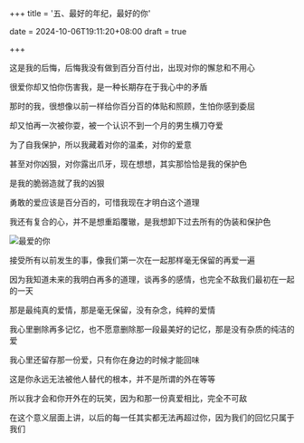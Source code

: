 +++
title = '五、最好的年纪，最好的你'

date = 2024-10-06T19:11:20+08:00
draft = true



+++

这是我的后悔，后悔我没有做到百分百付出，出现对你的懈怠和不用心

很爱你却又怕你伤害我，是一种长期存在于我心中的矛盾

那时的我，很想像以前一样给你百分百的体贴和照顾，生怕你感到委屈

却又怕再一次被你耍，被一个认识不到一个月的男生横刀夺爱

为了自我保护，所以我藏着对你的温柔，对你的爱意

甚至对你凶狠，对你露出爪牙，现在想想，其实那恰恰是我的保护色

是我的脆弱造就了我的凶狠

勇敢的爱应该是百分百的，可惜我现在才明白这个道理

我还有复合的心，并不是想重蹈覆辙，是我想卸下过去所有的伪装和保护色

![最爱的你](/img/p5.jpg)

接受所有以前发生的事，像我们第一次在一起那样毫无保留的再爱一遍

因为我知道未来的我明白再多的道理，谈再多的感情，也完全不敌我们最初在一起的一天

那是最纯真的爱情，那是毫无保留，没有杂念，纯粹的爱情

我心里删除再多记忆，也不愿意删除那一段最美好的记忆，那是没有杂质的纯洁的爱

我心里还留存那一份爱，只有你在身边的时候才能回味

这是你永远无法被他人替代的根本，并不是所谓的外在等等

所以我才会和你开外在的玩笑，因为和那一份真爱相比，完全不可敌

在这个意义层面上讲，以后的每一任其实都无法再超过你，因为我们的回忆只属于我们

